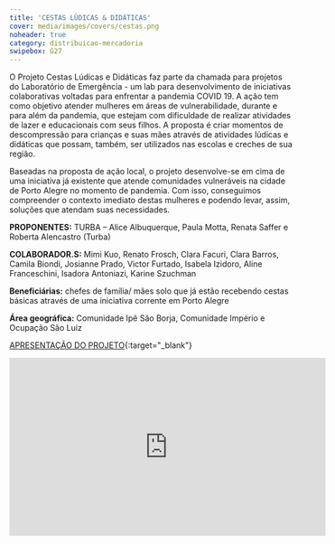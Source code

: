 ```yaml
---
title: 'CESTAS LÚDICAS & DIDÁTICAS'
cover: media/images/covers/cestas.png
noheader: true
category: distribuicao-mercadoria
swipebox: G27
---
```


O Projeto Cestas Lúdicas e Didáticas faz parte da chamada para projetos do Laboratório de Emergência - um lab para desenvolvimento de iniciativas colaborativas voltadas para enfrentar a pandemia COVID 19. A ação tem como objetivo atender mulheres em áreas de vulnerabilidade, durante e para além da pandemia, que estejam com dificuldade de realizar atividades de lazer e educacionais com seus filhos. A proposta é criar momentos de descompressão para crianças e suas mães através de atividades lúdicas e didáticas que possam, também, ser utilizados nas escolas e creches de sua região.
  
Baseadas na proposta de ação local, o projeto desenvolve-se em cima de uma iniciativa já existente que atende comunidades vulneráveis na cidade de Porto Alegre no momento de pandemia. Com isso, conseguimos compreender o contexto imediato destas mulheres e podendo levar, assim, soluções que atendam suas necessidades.

**PROPONENTES:**
TURBA – Alice Albuquerque, Paula Motta, Renata Saffer e Roberta Alencastro (Turba)
  
**COLABORADOR.S:** Mimi Kuo, Renato Frosch, Clara Facuri, Clara Barros, Camila Biondi, Josianne Prado, Victor Furtado, Isabela Izidoro, Aline Franceschini, Isadora Antoniazi, Karine Szuchman

**Beneficiárias:** chefes de família/ mães solo que já estão recebendo cestas básicas através de uma iniciativa corrente em Porto Alegre

**Área geográfica:** Comunidade Ipê São Borja, Comunidade Império e Ocupação São Luiz


[APRESENTAÇÃO DO PROJETO](/media/docs/G27_TURBA.pdf){:target="_blank"}
  

<div class="video-wrapper video-wrapper-16x9">
<iframe width="560" height="315" src="https://www.youtube.com/embed/_vdcy-f3fDE" frameborder="0" allow="accelerometer; autoplay; encrypted-media; gyroscope; picture-in-picture" allowfullscreen></iframe>
</div>

